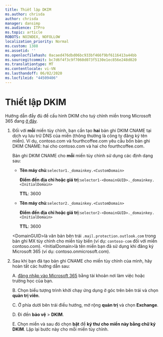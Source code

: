 ```yaml
---
title: Thiết lập DKIM
ms.author: chrisda
author: chrisda
manager: dansimp
ms.audience: ITPro
ms.topic: article
ROBOTS: NOINDEX, NOFOLLOW
localization_priority: Normal
ms.custom: 1388
ms.assetid: ''
ms.openlocfilehash: 0acaed476dbd06bc933bf466f9bf6116413a44bb
ms.sourcegitcommit: bc7d6f4f3c9f7060d073f5130e1ec856e248d020
ms.translationtype: MT
ms.contentlocale: vi-VN
ms.lasthandoff: 06/02/2020
ms.locfileid: "44509406"
---
```

# <a name="setup-dkim"></a>Thiết lập DKIM

Hướng dẫn đầy đủ để cấu hình DKIM cho tuỳ chỉnh miền trong Microsoft 365 đang [ở đây](https://docs.microsoft.com/microsoft-365/security/office-365-security/use-dkim-to-validate-outbound-email#steps-you-need-to-do-to-manually-set-up-dkim).

1. Đối với **mỗi** miền tùy chỉnh, bạn cần tạo **hai** bản ghi DKIM CNAME tại dịch vụ lưu trữ DNS của miền (thông thường là công ty đăng ký tên miền). Ví dụ, contoso.com và fourthcoffee.com yêu cầu bốn bản ghi DKIM CNAME: hai cho contoso.com và hai cho fourthcoffee.com.

   Bản ghi DKIM CNAME cho **mỗi** miền tùy chỉnh sử dụng các định dạng sau:

   - **Tên máy chủ**:`selector1._domainkey.<CustomDomain>`

     **Điểm đến địa chỉ hoặc giá trị**:`selector1-<DomainGUID>._domainkey.<InitialDomain>`

     **TTL**: 3600

   - **Tên máy chủ**:`selector2._domainkey.<CustomDomain>`

     **Điểm đến địa chỉ hoặc giá trị**:`selector2-<DomainGUID>._domainkey.<InitialDomain>`

     **TTL**: 3600

   \<DomainGUID\>là văn bản bên trái `.mail.protection.outlook.com` trong bản ghi MX tùy chỉnh cho miền tùy biến (ví dụ: `contoso-com` đối với miền contoso.com). \<InitialDomain\>là tên miền bạn đã sử dụng khi đăng ký Microsoft 365 (ví dụ: contoso.onmicrosoft.com).

2. Sau khi bạn đã tạo bản ghi CNAME cho miền tùy chỉnh của mình, hãy hoàn tất các hướng dẫn sau:

   A. [đăng nhập vào Microsoft 365](https://support.office.microsoft.com/article/e9eb7d51-5430-4929-91ab-6157c5a050b4) bằng tài khoản nơi làm việc hoặc trường học của bạn.

   B. Chọn biểu tượng trình khởi chạy ứng dụng ở góc trên bên trái và chọn **quản trị viên**.

   C. Ở phía dưới bên trái điều hướng, mở rộng **quản trị** và chọn **Exchange**.

   D. Đi đến **bảo vệ**  >  **DKIM**.

   E. Chọn miền và sau đó chọn **bật** để **ký thư cho miền này bằng chữ ký DKIM**. Lặp lại bước này cho mỗi miền tùy chỉnh.
